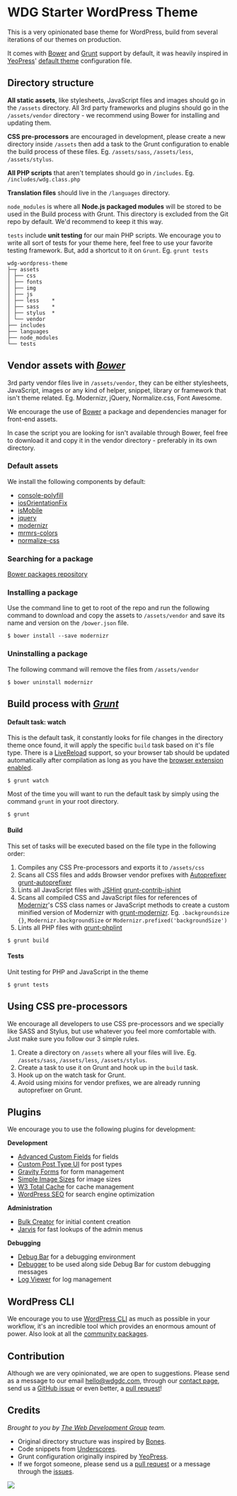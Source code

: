 # WDG Starter WordPress Theme

This is a very opinionated base theme for WordPress, build from several iterations of our themes on production.

It comes with [Bower](http://bower.io/) and [Grunt](http://gruntjs.com/) support by default, it was heavily inspired in [YeoPress](https://github.com/wesleytodd/YeoPress)' [default theme](https://github.com/wesleytodd/YeoPress/tree/template) configuration file.

## Directory structure

**All static assets**, like stylesheets, JavaScript files and images should go in the `/assets` directory. All 3rd party frameworks and plugins should go in the `/assets/vendor` directory -  we recommend using Bower for installing and updating them.

**CSS pre-processors** are encouraged in development, please create a new directory inside `/assets` then add a task to the Grunt configuration to enable the build process of these files. Eg. `/assets/sass`, `/assets/less`, `/assets/stylus`.

**All PHP scripts** that aren't templates should go in `/includes`. Eg. `/includes/wdg.class.php`

**Translation files** should live in the `/languages` directory.

`node_modules` is where all **Node.js packaged modules** will be stored to be used in the Build process with Grunt. This directory is excluded from the Git repo by default. We'd recommend to keep it this way.

`tests` include **unit testing** for our main PHP scripts. We encourage you to write all sort of tests for your theme here, feel free to use your favorite testing framework. But, add a shortcut to it on `Grunt`. Eg. `grunt tests`


```
wdg-wordpress-theme
├─┬ assets
│ ├── css
│ ├── fonts
│ ├── img
│ ├── js
│ ├── less    *
│ ├── sass    *
│ ├── stylus  *
│ └── vendor
├── includes
├── languages
├── node_modules
└── tests
```

## Vendor assets with [_Bower_](http://bower.io/)

3rd party vendor files live in `/assets/vendor`, they can be either stylesheets, JavaScript, images or any kind of helper, snippet, library or framework that isn't theme related. Eg. Modernizr, jQuery, Normalize.css, Font Awesome.

We encourage the use of [Bower](http://bower.io/) a package and dependencies manager for front-end assets.

In case the script you are looking for isn't available through Bower, feel free to download it and copy it in the vendor directory - preferably in its own directory.

### Default assets
We install the following components by default:

* [console-polyfill](https://github.com/paulmillr/console-polyfill)
* [iosOrientationFix](https://github.com/scottjehl/iOS-Orientationchange-Fix)
* [isMobile](https://github.com/kaimallea/isMobile)
* [jquery](https://github.com/jquery/jquery)
* [modernizr](https://github.com/Modernizr/Modernizr)
* [mrmrs-colors](https://github.com/mrmrs/colors)
* [normalize-css](https://github.com/necolas/normalize.css)

### Searching for a package
[Bower packages repository](http://bower.io/search/)

### Installing a package

Use the command line to get to root of the repo and run the following command to download and copy the assets to `/assets/vendor` and save its name and version on the `/bower.json` file.

```
$ bower install --save modernizr
```

### Uninstalling a package

The following command will remove the files from `/assets/vendor`

```
$ bower uninstall modernizr
```

## Build process with [_Grunt_](http://gruntjs.com/)

#### Default task: watch

This is the default task, it constantly looks for file changes in the directory theme once found, it will apply the specific `build` task based on it's file type.
There is a [LiveReload](http://livereload.com/) support, so your browser tab should be updated automatically after compilation as long as you have the [browser extension enabled](http://feedback.livereload.com/knowledgebase/articles/86242-how-do-i-install-and-use-the-browser-extensions-).

```
$ grunt watch
```

Most of the time you will want to run the default task by simply using the command `grunt` in your root directory.

```
$ grunt
```

#### Build
This set of tasks will be executed based on the file type in the following order:

1. Compiles any CSS Pre-processors and exports it to `/assets/css`
2. Scans all CSS files and adds Browser vendor prefixes with [Autoprefixer](https://github.com/ai/autoprefixer) [grunt-autoprefixer](https://github.com/nDmitry/grunt-autoprefixer)
3. Lints all JavaScript files with [JSHint](http://www.jshint.com/about/) [grunt-contrib-jshint](https://github.com/gruntjs/grunt-contrib-jshint)
4. Scans all compiled CSS and JavaScript files for references of [Modernizr](https://github.com/Modernizr/Modernizr)'s CSS class names or JavaScript methods to create a custom minified version of Modernizr with [grunt-modernizr](https://github.com/Modernizr/grunt-modernizr). Eg. `.backgroundsize {}`, `Modernizr.backgroundSize` or `Modernizr.prefixed('backgroundSize')`
5. Lints all PHP files with [grunt-phplint](https://github.com/jgable/grunt-phplint)

```
$ grunt build
```

#### Tests

Unit testing for PHP and JavaScript in the theme

```
$ grunt tests
```

## Using CSS pre-processors

We encourage all developers to use CSS pre-processors and we specially like SASS and Stylus, but use whatever you feel more comfortable with. Just make sure you follow our 3 simple rules.

1. Create a directory on `/assets` where all your files will live. Eg. `/assets/sass`, `/assets/less`, `/assets/stylus`.
2. Create a task to use it on Grunt and hook up in the `build` task.
3. Hook up on the watch task for Grunt.
4. Avoid using mixins for vendor prefixes, we are already running autoprefixer on Grunt.

## Plugins

We encourage you to use the following plugins for development:

**Development**

* [Advanced Custom Fields](http://wordpress.org/plugins/advanced-custom-fields/) for fields
* [Custom Post Type UI](http://wordpress.org/plugins/custom-post-type-ui/) for post types
* [Gravity Forms](http://www.gravityforms.com/) for form management
* [Simple Image Sizes](http://wordpress.org/plugins/simple-image-sizes/) for image sizes
* [W3 Total Cache](https://wordpress.org/plugins/w3-total-cache/) for cache management
* [WordPress SEO](https://wordpress.org/plugins/wordpress-seo/) for search engine optimization

**Administration**

* [Bulk Creator](https://wordpress.org/plugins/bulk-creator/) for initial content creation
* [Jarvis](https://wordpress.org/plugins/jarvis/) for fast lookups of the admin menus

**Debugging**

* [Debug Bar](http://wordpress.org/extend/plugins/debug-bar/) for a debugging environment
* [Debugger](http://wordpress.org/plugins/debugger/) to be used along side Debug Bar for custom debugging messages
* [Log Viewer](http://wordpress.org/extend/plugins/log-viewer/) for log management

## WordPress CLI

We encourage you to use [WordPress CLI](http://wp-cli.org/) as much as possible in your workflow, it's an incredible tool which provides an enormous amount of power. Also look at all the [community packages](https://github.com/wp-cli/wp-cli/wiki/Community-Packages).

## Contribution

Although we are very opinionated, we are open to suggestions. Please send as a message to our email hello@wdgdc.com, through our [contact page](http://www.webdevelopmentgroup.com/contact/), send us a [GitHub issue](https://github.com/WDGDC/wordpress-theme/issues) or even better, a [pull request](https://github.com/WDGDC/wordpress-theme/pulls)!

## Credits

_Brought to you by [The Web Development Group](http://www.webdevelopmentgroup.com/) team._

* Original directory structure was inspired by [Bones](http://themble.com/bones/).
* Code snippets from [Underscores](http://underscores.me/).
* Grunt configuration originally inspired by [YeoPress](https://github.com/wesleytodd/YeoPress).
* If we forgot someone, please send us a [pull request](https://github.com/WDGDC/wordpress-theme/pulls) or a message through the [issues](https://github.com/WDGDC/wordpress-theme/issues).

[![](http://www.webdevelopmentgroup.com/wp-content/themes/thewebdevelopmentgroup/images/wdg-logo.png)](http://www.webdevelopmentgroup.com/)